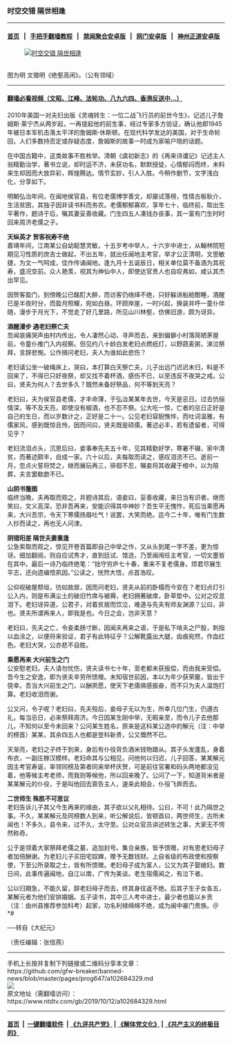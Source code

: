 ### 时空交错 隔世相逢
------------------------

#### [首页](https://github.com/gfw-breaker/banned-news/blob/master/README.md) &nbsp;&nbsp;|&nbsp;&nbsp; [手把手翻墙教程](https://github.com/gfw-breaker/guides/wiki) &nbsp;&nbsp;|&nbsp;&nbsp; [禁闻聚合安卓版](https://github.com/gfw-breaker/bn-android) &nbsp;&nbsp;|&nbsp;&nbsp; [网门安卓版](https://github.com/oGate2/oGate) &nbsp;&nbsp;|&nbsp;&nbsp; [神州正道安卓版](https://github.com/SzzdOgate/update) 



<div><div class="featured_image">
 <a href="https://i.ntdtv.com/assets/uploads/2019/10/2019-10-12_131205.jpg" target="_blank">
  <figure>
   <img alt="时空交错 隔世相逢" src="https://i.ntdtv.com/assets/uploads/2019/10/2019-10-12_131205-800x450.jpg"/>
  </figure><br/>
 </a>
 <span class="caption">
  图为明 文徵明《绝壑高闲》。（公有领域）
 </span>
</div>
</div><hr/>

#### [翻墙必看视频（文昭、江峰、法轮功、八九六四、香港反送中...）](https://github.com/gfw-breaker/banned-news/blob/master/pages/links.md)

<div><div class="post_content" itemprop="articleBody">
 <p>
  2010年美国一对夫妇出版《灵魂转生：一位二战飞行员的前世今生》，记述儿子詹姆斯·莱宁杰从两岁起，一再提起他的前生事，经过专家多方验证，确认他即1945年被日本军机击落太平洋的詹姆斯·休斯顿。在现代科学发达的美国，对于生命轮回，人们多数持否定或存疑态度，詹姆斯的故事一时成为家喻户晓的话题。
 </p>
 <p>
  在中国古籍中，这类故事不胜枚举。清朝《虞初新志》的《再来诗谶记》记述主人翁精勤治学，著书立说，却时运不济，未获功名，默默授徒，心情郁闷而终，未料来生却因而大放异彩，辉煌腾达。情节玄妙，引人入胜。今稍作删节，文字浅白化，分享如下。
 </p>
 <p>
  明朝弘治年间，在闽地侯官县，有位老儒博学善文，却屡试落榜，性情古板耿介，生活贫困，其独子因非读书料而务农。老儒郁郁寡欢，享年七十，临终前，取出生平著作，题诗于后，嘱其妻妥善收藏。门生四五人凑钱办丧事，其一富有门生时时回来周济老儒之子。
 </p>
 <p>
  <strong>
   天纵英才 贺客祝寿不绝
  </strong>
  <br/>
  嘉靖年间，江南某公自幼聪慧灵敏，十五岁考中举人，十六岁中进士，从翰林院短期见习性质的庶吉士做起，不出五年，就出任闽地主考官，举才公正清明，文思敏捷，为文一气呵成，佳作传诵闽地。逢九月十五诞辰日，相关单位莫不备酒为其祝寿，盛况空前。众人艳羡，视其为神仙中人，即使达官贵人也自叹弗如，咸认其杰出罕见。
 </p>
 <p>
  因贺客盈门，到傍晚公已酩酊大醉，而访客仍络绎不绝，只好躱进船舱酣睡，酒醒已是半夜时分，而盈月照耀，宛如白昼。环顾岸崖，一时兴起，换装并呼一童仆伴随，漫步于月光下，不觉走了好几里路，所见山川林壑，仿佛旧游，颇为讶异。
 </p>
 <p>
  <strong>
   酒醒漫步 遇老妇祭亡夫
  </strong>
  <br/>
  忽闻哀痛哭声由村内传出，令人凄然心动，寻声而去，来到偏僻小村落简陋茅屋前，令童仆推门入内视察。但见约八十龄白发老妇点燃纸灯，以野蔬麦粥，涕泣祭拜，言辞悲惋。公作揖问老妇，夫人为谁如此悲伤？
 </p>
 <p>
  老妇请公坐一破绳床上，哭曰，本打算白天祭亡夫，儿子出远门迟迟未归，料是不回来了，不得已只好夜祭，却又找不着杯酒，感伤不已，以至违反不夜哭之戒。公曰，贤夫为何人？去世多久？既然未备好祭品，何不等到天亮？
 </p>
 <p>
  老妇曰，夫为侯官县老儒，才丰命薄，于弘治某某年去世，今天是忌日。过去伉俪情深，等不及天亮，即使没有椒酒，也不忍不祭。公大吃一惊，亡者的忌日正好是自己的生日，而以岁数计之，正好是二十一。公见老妇容貎憔悴，而吐词温雅，有儒家风，感到既惊且怜，因而问曰，贤夫既是硕儒，著述必丰，若有遗留者，可得见乎？
 </p>
 <p>
  老妇流泪点头，沉思后曰，妾事奉先夫五十年，见其精勤好学，寒暑不辍，家中清贫，而著述颇丰，自成一家。六十以后，夫每取而读之，感叹泪流不已。逝前一月，忽点火誓将焚之，继而展玩再三，徘徊不忍，嘱妾将其收藏于棺中，以为陪葬，夫言罢欷歔不已。
 </p>
 <p>
  <strong>
   山阴书箑图
  </strong>
  <br/>
  临终当晚，夫再取而观之，并题诗其后，语妾曰，妥善收藏，来日当有识者。继而笑曰，文义高深，恐非吾再来，安能识得其中神妙？吾生平无愧怍，死后当乘愿再来，大兴吾宗，令天下寒儒扬眉吐气！说罢，大笑而绝。迄今二十年，唯有门生数人抄而读之，再也无人问津。
 </p>
 <p>
  <strong>
   阴错阳差 隔世夫妻重逢
  </strong>
  <br/>
  公急索取而观之，惊见开卷首篇即自己中举之作，又从头到尾一字不差，更为惊讶。细加翻阅，则自应试秀才，直到廷试、馆选，乃至闽闱任主考官，一切文墨皆在其中。最后一诗乃临终绝笔：“拙守穷庐七十春，重来不复老儒身。烦君尽展生平志，还向遗编悟夙因。”公读之，恍然大悟，点首浩叹。
 </p>
 <p>
  公仰视破屋颓垣，彷如故居，因而问老妇，贤夫从前的卧榻而今安在？老妇点灯引公入内，则是布满尘土的破旧竹席与被褥，老妇拥著破席，卧草垫中。公对之叹息泪下。老妇讶异道，公君子，对着贫居而饮泣，难道与先夫有师友渊源？公曰，非也。贤夫所谓再来人，即我是也。今日之会，岂非天意？
 </p>
 <p>
  老妇曰，先夫之亡，令妾柔肠寸断，因闻夫再来之语，于是私下啃夫之尸股，刺指以血涂之，以便将来验证，君子有此特征乎？公解靴露出大腿，齿痕宛然，作血红色。老妇大哭，公亦悲不自胜。
 </p>
 <p>
  <strong>
   乘愿再来 大兴前生之门
  </strong>
  <br/>
  公安慰老妇，夫人请勿忧伤，贤夫读书七十年，至老都未获报偿，而由我来受偿。吾今生之安逸，即为贤夫辛劳所馈赠。未知宿世前因，本以为年少获荣竉，皆出于侥幸。吾当大兴前生之门，以酬夙愿，使天下老儒俱感振奋，而不只为夫人温饱打算。老妇收泪而谢。
 </p>
 <p>
  公又问，令子呢？老妇曰，先夫殁后，妾母子无以为生，所幸几位门生，仍遵古礼，每当忌日，必来祭拜周济。今日因某生刚中举，无暇亲至，而令儿子去他那儿，不知何以至今未回来？公问某生姓名，原来是这科某公选中的解元（注：中举的榜首）某某，其余四五人也都是登科新贵，公又慨然不已。
 </p>
 <p>
  天渐亮，老妇之子终于到来，身后有仆役背负酒米钱物跟从。其子头发蓬乱，身着布衣，一副庄稼汉模样。老妇命其与公相见，问他何以归迟，儿子回答，某某解元因主考官寿诞，率领同榜及第者同来举杯庆贺，可是前往官署和码头两地都没见着，他等候主考老师，而我则等候他，所以回来晚了。公问了一下，知道背米者是某某解元的仆役，于是叫他回去禀告主人，速来此相会，仆役飞奔而去。
 </p>
 <p>
  <strong>
   二世师生 殊胜不可思议
  </strong>
  <br/>
  老妇告诉儿子其父今生再来的缘由，其子欲以父礼相待。公曰，不可！此乃隔世之事。不久，某某解元及同榜数人到来，听公解说后，皆顿首曰，两世师生，古所未闻也！不多久，县令来，过不久，太守至。公对众官员讲述转生之事，大家无不愕然称奇。
 </p>
 <p>
  公于是领着大家祭拜老儒之墓，追加封号。集合亲族，皆予馈赠，对有恩老妇母子者加倍酬谢。为老妇儿子买田宅奴婢，赠予无数钱财。上自省级的布政使和按察使，下至公所录取之士，皆有所馈赠。老妇母子成为富人，公又为其子娶媳妇。数日间，此事传遍闽地，自江以南，广传为美谈。老生宿儒闻之，有泣下者。
 </p>
 <p>
  公以归期急，不能久留，辞老妇母子而去，终其身往返不绝。后其子生子女各五，某解元者为他们安排婚姻。五子读书，其中三人考中进士，最少者也能以乡贡（注：由州县推荐参加科考）起家，功名利禄绵绵不绝，成为闽中豪门贵族。＠*#
 </p>
 <p>
  ──转自《大纪元》
 </p>
 <p>
  （责任编辑：张信燕）
 </p>
 <div class="single_ad">
 </div>
</div>
</div>
<hr/>
手机上长按并复制下列链接或二维码分享本文章：<br/>
https://github.com/gfw-breaker/banned-news/blob/master/pages/prog647/a102684329.md <br/>
<a href='https://github.com/gfw-breaker/banned-news/blob/master/pages/prog647/a102684329.md'><img src='https://github.com/gfw-breaker/banned-news/blob/master/pages/prog647/a102684329.md.png'/></a> <br/>
原文地址（需翻墙访问）：https://www.ntdtv.com/gb/2019/10/12/a102684329.html


------------------------
#### [首页](https://github.com/gfw-breaker/banned-news/blob/master/README.md) &nbsp;|&nbsp; [一键翻墙软件](https://github.com/gfw-breaker/nogfw/blob/master/README.md) &nbsp;| [《九评共产党》](https://github.com/gfw-breaker/9ping.md/blob/master/README.md#九评之一评共产党是什么) | [《解体党文化》](https://github.com/gfw-breaker/jtdwh.md/blob/master/README.md) | [《共产主义的终极目的》](https://github.com/gfw-breaker/gczydzjmd.md/blob/master/README.md)


<img src='http://gfw-breaker.win/banned-news/pages/prog647/a102684329.md' width='0px' height='0px'/>